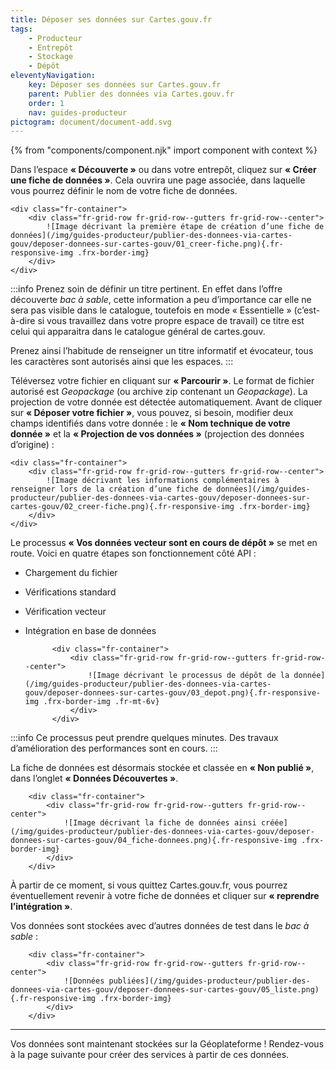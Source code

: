 ```yaml
---
title: Déposer ses données sur Cartes.gouv.fr
tags:
    - Producteur
    - Entrepôt
    - Stockage
    - Dépôt
eleventyNavigation:
    key: Déposer ses données sur Cartes.gouv.fr
    parent: Publier des données via Cartes.gouv.fr
    order: 1
    nav: guides-producteur
pictogram: document/document-add.svg
---
```


{% from "components/component.njk" import component with context %}

Dans l’espace **« Découverte »** ou dans votre entrepôt, cliquez sur **« Créer une fiche de données »**. Cela ouvrira une page associée, dans laquelle vous pourrez définir le nom de votre fiche de données.

    <div class="fr-container">
        <div class="fr-grid-row fr-grid-row--gutters fr-grid-row--center">
            ![Image décrivant la première étape de création d’une fiche de données](/img/guides-producteur/publier-des-donnees-via-cartes-gouv/deposer-donnees-sur-cartes-gouv/01_creer-fiche.png){.fr-responsive-img .frx-border-img}
        </div>
    </div>

:::info
Prenez soin de définir un titre pertinent. En effet dans l’offre découverte _bac à sable_, cette information a peu d’importance car elle ne sera pas visible dans le catalogue, toutefois en mode « Essentielle » (c’est-à-dire si vous travaillez dans votre propre espace de travail) ce titre est celui qui apparaitra dans le catalogue général de cartes.gouv.

Prenez ainsi l’habitude de renseigner un titre informatif et évocateur, tous les caractères sont autorisés ainsi que les espaces.
:::

Téléversez votre fichier en cliquant sur **« Parcourir »**. Le format de fichier autorisé est _Geopackage_ (ou archive zip contenant un _Geopackage_). La projection de votre donnée est détectée automatiquement.
Avant de cliquer sur **« Déposer votre fichier »**, vous pouvez, si besoin, modifier deux champs identifiés dans votre donnée : le **« Nom technique de votre donnée »** et la **« Projection de vos données »** (projection des données d’origine) :

    <div class="fr-container">
        <div class="fr-grid-row fr-grid-row--gutters fr-grid-row--center">
            ![Image décrivant les informations complémentaires à renseigner lors de la création d’une fiche de données](/img/guides-producteur/publier-des-donnees-via-cartes-gouv/deposer-donnees-sur-cartes-gouv/02_creer-fiche.png){.fr-responsive-img .frx-border-img}
        </div>
    </div>

Le processus **« Vos données vecteur sont en cours de dépôt »** se met en route. Voici en quatre étapes son fonctionnement côté API :

- Chargement du fichier
- Vérifications standard
- Vérification vecteur
- Intégration en base de données

            <div class="fr-container">
                <div class="fr-grid-row fr-grid-row--gutters fr-grid-row--center">
                    ![Image décrivant le processus de dépôt de la donnée](/img/guides-producteur/publier-des-donnees-via-cartes-gouv/deposer-donnees-sur-cartes-gouv/03_depot.png){.fr-responsive-img .frx-border-img .fr-mt-6v}
                </div>
            </div>

:::info
Ce processus peut prendre quelques minutes. Des travaux d’amélioration des performances sont en cours.
:::

La fiche de données est désormais stockée et classée en **« Non publié »**, dans l’onglet **« Données Découvertes »**.

        <div class="fr-container">
            <div class="fr-grid-row fr-grid-row--gutters fr-grid-row--center">
                ![Image décrivant la fiche de données ainsi créée](/img/guides-producteur/publier-des-donnees-via-cartes-gouv/deposer-donnees-sur-cartes-gouv/04_fiche-donnees.png){.fr-responsive-img .frx-border-img}
            </div>
        </div>

À partir de ce moment, si vous quittez Cartes.gouv.fr, vous pourrez éventuellement revenir à votre fiche de données et cliquer sur **« reprendre l’intégration »**.

Vos données sont stockées avec d’autres données de test dans le *bac à sable* :

        <div class="fr-container">
            <div class="fr-grid-row fr-grid-row--gutters fr-grid-row--center">
                ![Données publiées](/img/guides-producteur/publier-des-donnees-via-cartes-gouv/deposer-donnees-sur-cartes-gouv/05_liste.png){.fr-responsive-img .frx-border-img}
            </div>
        </div>

---

Vos données sont maintenant stockées sur la Géoplateforme ! Rendez-vous à la page suivante pour créer des services à partir de ces données.
